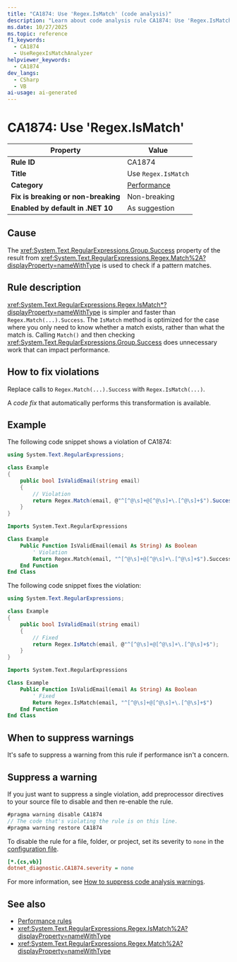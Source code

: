 ```yaml
---
title: "CA1874: Use 'Regex.IsMatch' (code analysis)"
description: "Learn about code analysis rule CA1874: Use 'Regex.IsMatch'"
ms.date: 10/27/2025
ms.topic: reference
f1_keywords:
  - CA1874
  - UseRegexIsMatchAnalyzer
helpviewer_keywords:
  - CA1874
dev_langs:
  - CSharp
  - VB
ai-usage: ai-generated
---
```


# CA1874: Use 'Regex.IsMatch'

| Property                            | Value                                  |
|-------------------------------------|----------------------------------------|
| **Rule ID**                         | CA1874                                 |
| **Title**                           | Use `Regex.IsMatch`                    |
| **Category**                        | [Performance](performance-warnings.md) |
| **Fix is breaking or non-breaking** | Non-breaking                           |
| **Enabled by default in .NET 10**   | As suggestion                          |

## Cause

The <xref:System.Text.RegularExpressions.Group.Success> property of the result from <xref:System.Text.RegularExpressions.Regex.Match%2A?displayProperty=nameWithType> is used to check if a pattern matches.

## Rule description

<xref:System.Text.RegularExpressions.Regex.IsMatch*?displayProperty=nameWithType> is simpler and faster than `Regex.Match(...).Success`. The `IsMatch` method is optimized for the case where you only need to know whether a match exists, rather than what the match is. Calling `Match()` and then checking <xref:System.Text.RegularExpressions.Group.Success> does unnecessary work that can impact performance.

## How to fix violations

Replace calls to `Regex.Match(...).Success` with `Regex.IsMatch(...)`.

A *code fix* that automatically performs this transformation is available.

## Example

The following code snippet shows a violation of CA1874:

```csharp
using System.Text.RegularExpressions;

class Example
{
    public bool IsValidEmail(string email)
    {
        // Violation
        return Regex.Match(email, @"^[^@\s]+@[^@\s]+\.[^@\s]+$").Success;
    }
}
```

```vb
Imports System.Text.RegularExpressions

Class Example
    Public Function IsValidEmail(email As String) As Boolean
        ' Violation
        Return Regex.Match(email, "^[^@\s]+@[^@\s]+\.[^@\s]+$").Success
    End Function
End Class
```

The following code snippet fixes the violation:

```csharp
using System.Text.RegularExpressions;

class Example
{
    public bool IsValidEmail(string email)
    {
        // Fixed
        return Regex.IsMatch(email, @"^[^@\s]+@[^@\s]+\.[^@\s]+$");
    }
}
```

```vb
Imports System.Text.RegularExpressions

Class Example
    Public Function IsValidEmail(email As String) As Boolean
        ' Fixed
        Return Regex.IsMatch(email, "^[^@\s]+@[^@\s]+\.[^@\s]+$")
    End Function
End Class
```

## When to suppress warnings

It's safe to suppress a warning from this rule if performance isn't a concern.

## Suppress a warning

If you just want to suppress a single violation, add preprocessor directives to your source file to disable and then re-enable the rule.

```csharp
#pragma warning disable CA1874
// The code that's violating the rule is on this line.
#pragma warning restore CA1874
```

To disable the rule for a file, folder, or project, set its severity to `none` in the [configuration file](../configuration-files.md).

```ini
[*.{cs,vb}]
dotnet_diagnostic.CA1874.severity = none
```

For more information, see [How to suppress code analysis warnings](../suppress-warnings.md).

## See also

- [Performance rules](performance-warnings.md)
- <xref:System.Text.RegularExpressions.Regex.IsMatch%2A?displayProperty=nameWithType>
- <xref:System.Text.RegularExpressions.Regex.Match%2A?displayProperty=nameWithType>
